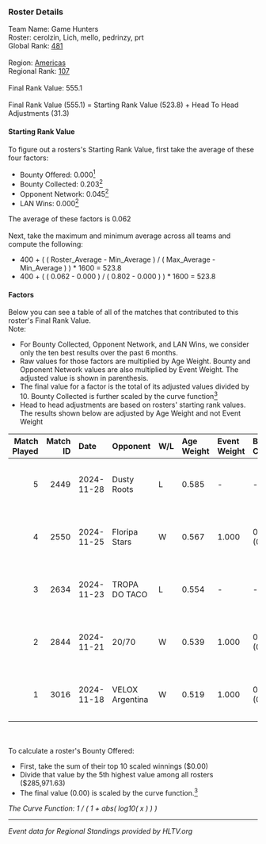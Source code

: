### Roster Details<br />
Team Name: Game Hunters<br />
Roster: cerolzin, Lich, mello, pedrinzy, prt<br />
Global Rank: [481](../../standings_global_2025_02_28.md)<br />
<br />
Region: [Americas]( ../../standings_americas_2025_02_28.md)<br />
Regional Rank: [107]( ../../standings_americas_2025_02_28.md)<br />
<br />
Final Rank Value:  555.1<br />
<br />
Final Rank Value (555.1) = Starting Rank Value (523.8) + Head To Head Adjustments (31.3)<br />

#### Starting Rank Value<br />
To figure out a rosters's Starting Rank Value, first take the average of these four factors:<br />
- Bounty Offered: 0.000[<sup>1</sup>](#table2)
- Bounty Collected: 0.203[<sup>2</sup>](#table1)
- Opponent Network: 0.045[<sup>2</sup>](#table1)
- LAN Wins: 0.000[<sup>2</sup>](#table1)

The average of these factors is 0.062<br />
<br />
Next, take the maximum and minimum average across all teams and compute the following:<br />
- 400 + ( ( Roster_Average - Min_Average ) / ( Max_Average - Min_Average ) ) * 1600 = 523.8
- 400 + ( ( 0.062 - 0.000 ) / ( 0.802 - 0.000 ) ) * 1600 = 523.8


#### Factors<br />
Below you can see a table of all of the matches that contributed to this roster's Final Rank Value.<br />
Note:<br />

- For Bounty Collected, Opponent Network, and LAN Wins, we consider only the ten best results over the past 6 months.
- Raw values for those factors are multiplied by Age Weight. Bounty and Opponent Network values are also multiplied by Event Weight. The adjusted value is shown in parenthesis.
- The final value for a factor is the total of its adjusted values divided by 10. Bounty Collected is further scaled by the curve function[<sup>3</sup>](#curveFunction)
- Head to head adjustments are based on rosters' starting rank values. The results shown below are adjusted by Age Weight and not Event Weight
<span id="table1"></span><br />


| Match Played | Match ID | Date       | Opponent        | W/L | Age Weight | Event Weight | Bounty Collected | Opponent Network | LAN Wins  | H2H Adj. | Roster                               |
| -: | -: | :- | :- | :- | :- | :- | :- | :- | :- | -: | :- |
|            5 |     2449 | 2024-11-28 | Dusty Roots     | L   | 0.585      | -            | -                | -                | -         |    -3.13 | cerolzin, Lich, mello, pedrinzy, prt |
|            4 |     2550 | 2024-11-25 | Floripa Stars   | W   | 0.567      | 1.000        | 0.001 (0.000)    | 0.327 (0.185)    | 0 (0.000) |    13.34 | cerolzin, Lich, mello, pedrinzy, prt |
|            3 |     2634 | 2024-11-23 | TROPA DO TACO   | L   | 0.554      | -            | -                | -                | -         |    -2.18 | cerolzin, Lich, mello, pedrinzy, prt |
|            2 |     2844 | 2024-11-21 | 20/70           | W   | 0.539      | 1.000        | 0.002 (0.001)    | 0.313 (0.169)    | 0 (0.000) |    12.79 | cerolzin, Lich, mello, pedrinzy, prt |
|            1 |     3016 | 2024-11-18 | VELOX Argentina | W   | 0.519      | 1.000        | 0.000 (0.000)    | 0.187 (0.097)    | 0 (0.000) |    10.48 | cerolzin, Lich, mello, pedrinzy, prt |

<br />
<span id="table2"></span><br />
To calculate a roster's Bounty Offered:<br />

- First, take the sum of their top 10 scaled winnings ($0.00)
- Divide that value by the 5th highest value among all rosters ($285,971.63)
- The final value (0.00) is scaled by the curve function.[<sup>3</sup>](#curveFunction)

<span id="curveFunction"></span>_The Curve Function: 1 / ( 1 + abs( log10( x ) ) )_<br />

---
_Event data for Regional Standings provided by HLTV.org_<br />
